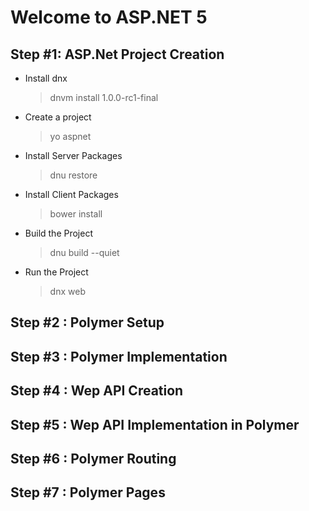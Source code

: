 # Welcome to ASP.NET 5

## Step #1: ASP.Net Project Creation
* Install dnx
    >dnvm install 1.0.0-rc1-final
* Create a project
    >yo aspnet
* Install Server Packages
    >dnu restore
* Install Client Packages
    >bower install    
* Build the Project
    >dnu build --quiet
* Run the Project
    >dnx web
    
## Step #2 : Polymer Setup


## Step #3 : Polymer Implementation


## Step #4 : Wep API Creation


## Step #5 : Wep API Implementation in Polymer

## Step #6 : Polymer Routing

## Step #7 : Polymer Pages


 

